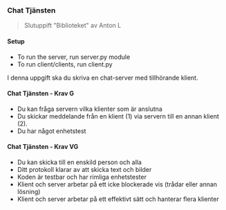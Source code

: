 ### Chat Tjänsten
> Slutuppift "Biblioteket" av Anton L

#### Setup 
- To run the server, run server.py module
- To run client/clients, run client.py

I denna uppgift ska du skriva en chat-server med tillhörande klient.

#### Chat Tjänsten - Krav G

* Du kan fråga servern vilka klienter som är anslutna
* Du skickar meddelande från en klient (1) via servern till en annan klient (2).
* Du har något enhetstest

#### Chat Tjänsten - Krav VG

* Du kan skicka till en enskild person och alla
* Ditt protokoll klarar av att skicka text och bilder
* Koden är testbar och har rimliga enhetstester
* Klient och server arbetar på ett icke blockerade vis (trådar eller annan lösning)
* Klient och server arbetar på ett effektivt sätt och hanterar flera klienter

